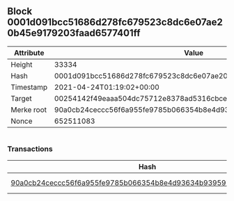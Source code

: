 ## Block 0001d091bcc51686d278fc679523c8dc6e07ae20b45e9179203faad6577401ff

Attribute | Value
--- | ---
Height | 33334
Hash | 0001d091bcc51686d278fc679523c8dc6e07ae20b45e9179203faad6577401ff
Timestamp | 2021-04-24T01:19:02+00:00
Target | 00254142f49eaaa504dc75712e8378ad5316cbcead634704b3734b6271167cc4
Merke root | 90a0cb24ceccc56f6a955fe9785b066354b8e4d93634b939597ac689c97fd5aa
Nonce | 652511083

```

```

### Transactions

Hash | Amount
--- | ---
[90a0cb24ceccc56f6a955fe9785b066354b8e4d93634b939597ac689c97fd5aa](90a0cb24ceccc56f6a955fe9785b066354b8e4d93634b939597ac689c97fd5aa.md) | 10.00000000 SKEPTI 
